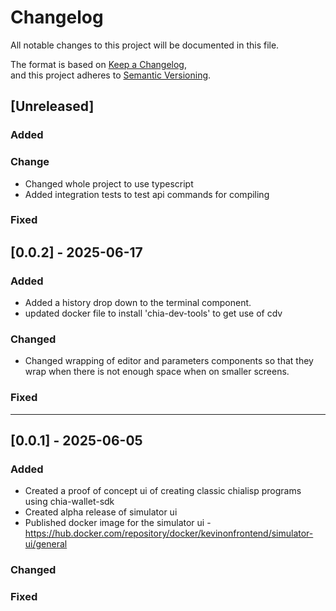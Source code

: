 # Changelog

All notable changes to this project will be documented in this file.

The format is based on [Keep a Changelog](https://keepachangelog.com/en/1.0.0/),  
and this project adheres to [Semantic Versioning](https://semver.org/).


## [Unreleased]
### Added
### Change
- Changed whole project to use typescript
- Added integration tests to test api commands for compiling
### Fixed


## [0.0.2] - 2025-06-17
### Added
- Added a history drop down to the terminal component.
- updated docker file to install 'chia-dev-tools' to get use of cdv

### Changed
- Changed wrapping of editor and parameters components so that they wrap when there is not enough space when on smaller screens.

### Fixed

-------------

## [0.0.1] - 2025-06-05
### Added
- Created a proof of concept ui of creating classic chialisp programs using chia-wallet-sdk
- Created alpha release of simulator ui
- Published docker image for the simulator ui - https://hub.docker.com/repository/docker/kevinonfrontend/simulator-ui/general

### Changed

### Fixed
